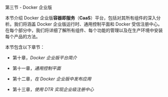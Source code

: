 第三节 - Docker 企业版

本节介绍 Docker 企业版**容器即服务**（**CaaS**）平台，包括对其所有组件的深入分析。我们将涵盖 Docker 企业版运行时、通用控制平面和 Docker 受信注册中心。在每个部分中，我们将详细了解所有组件、每个功能的管理以及在生产环境中安装每个产品的方法。

本节包含以下章节：

+   第十章，*Docker 企业版平台简介*

+   第十一章，*通用控制平面*

+   第十二章，*在 Docker 企业版中发布应用*

+   第十三章，*使用 DTR 实现企业级注册中心*
